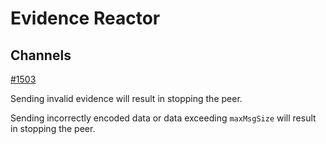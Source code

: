 # Evidence Reactor

## Channels

[#1503](https://github.com/gracenoah/tendermint/issues/1503)

Sending invalid evidence will result in stopping the peer.

Sending incorrectly encoded data or data exceeding `maxMsgSize` will result
in stopping the peer.
